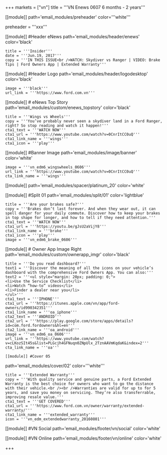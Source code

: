 +++
markets = ["vn"]
title = '''VN Enews 0607 6 months - 2 years'''


[[module]]
path='email_modules/preheader'
color='''white'''

preheader = '''xxx'''

[[module]] #Header eNews
path='email_modules/header/enews'
color='black'

	title = '''Insider'''
	date = '''Jun.19, 2017'''
	copy = '''IN THIS ISSUE<br />WATCH: Skydiver vs Ranger | VIDEO: Brake Tips | Ford Owners App | Extended Warranty'''

[[module]] #Header Logo
path='email_modules/header/logodesktop'
color='black'

	image = '''black'''
	url_link = '''https://www.ford.com.vn'''
 
[[module]] # eNews Top Story
path='email_modules/custom/enews_topstory'
color='black'

	title = '''Wings vs Wheels'''
	copy = '''You’ve probably never seen a skydiver land in a Ford Ranger, right? So stop reading and watch it happen!'''
	cta1_text = '''WATCH NOW'''
	cta1_url = '''https://www.youtube.com/watch?v=0CnrItCC0uQ'''
	cta1_link_name = '''wings'''
	cta1_icon = '''play'''

[[module]] #Banner Image
path='email_modules/image/banner'
color='white'

	image = '''vn_edm6_wingswheels_0606'''
	url_link = '''https://www.youtube.com/watch?v=0CnrItCC0uQ'''
	cta_link_name = '''wings'''

[[module]]
path='email_modules/spacer/platinum_20'
color='white'

[[module]] #Split 01
path='email_modules/split/01'
color='lightblue'

	title = '''Are your brakes safe?'''
	copy = '''Brakes don’t last forever. And when they wear out, it can spell danger for your daily commute. Discover how to keep your brakes in top shape for longer, and how to tell if they need attention.'''
	cta1_text = '''WATCH NOW'''
	cta1_url = '''https://youtu.be/gJsU2aVijY8'''
	cta1_link_name = '''brake'''
	cta1_icon = '''play'''
	image = '''vn_edm6_brake_0606'''

 [[module]] # Owner App Image Right
path='email_modules/custom/ownerapp_imgr'
color='black'

	title = '''Do you read dashboard?'''
	text1 = '''Discover the meaning of all the icons on your vehicle’s dashboard with the comprehensive Ford Owners App. You can also:'''
	text2 = '''<ul style="margin: 20px; padding: 0;">
	<li>Use the Service Checklist</li>
	<li>Watch “how-to” videos</li>
	<li>Finder a dealer near you</li>
	</ul>'''
	cta1_text = '''IPHONE'''
	cta1_url = '''https://itunes.apple.com/vn/app/ford-owners/id990342351'''
	cta1_link_name = '''oa_iphone'''
	cta2_text = '''ANDROID'''
	cta2_url = '''https://play.google.com/store/apps/details?id=com.ford.fordowners&hl=en'''
	cta2_link_name = '''oa_android'''
	image = '''vn_edm6_oa_0606'''
	url_link = '''https://www.youtube.com/watch?v=cLKozSIt45s&list=PLGcjh4GFNuqn0ZNpUlx_2TznAAVmKqdaK&index=2'''
	cta_link_name = '''oa'''

	[[module]] #Cover 05
path='email_modules/cover/02'
color='''white'''

	title = '''Extended Warranty'''
	copy = '''With quality service and genuine parts, a Ford Extended Warranty is the best choice for owners who want to go the distance with their vehicle.<br /><br />Warranties are valid for up to for 5 years, and save you money on servicing. They’re also transferrable, improving resale value.'''
	cta1_text = '''GET COVERED'''
	cta1_url = '''https://www.ford.com.vn/owner/warranty/extended-warranty/'''
	cta1_link_name = '''extended_warranty'''
	icon = '''vn_edm_extendedwarranty_20160801'''

[[module]] #VN Social
path='email_modules/footer/vn/social'
color='white'

[[module]] #VN Online
path='email_modules/footer/vn/online'
color='white'


+++